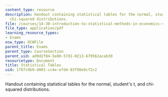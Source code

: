 ```yaml
---
content_type: resource
description: Handout containing statistical tables for the normal, student's t, and
  chi-squared distributions.
file: /courses/14-30-introduction-to-statistical-methods-in-economics-spring-2009/1f87c9b9d001cc4eefd483f98e9cf2c2_MIT14_30s09_tool01.pdf
file_type: application/pdf
learning_resource_types:
- Exams
ocw_type: OCWFile
parent_title: Exams
parent_type: CourseSection
parent_uid: ad9d2f84-5e80-57d1-0213-679562acab30
resourcetype: Document
title: Statistical Tables
uid: 1f87c9b9-d001-cc4e-efd4-83f98e9cf2c2
---
```

Handout containing statistical tables for the normal, student's t, and chi-squared distributions.

